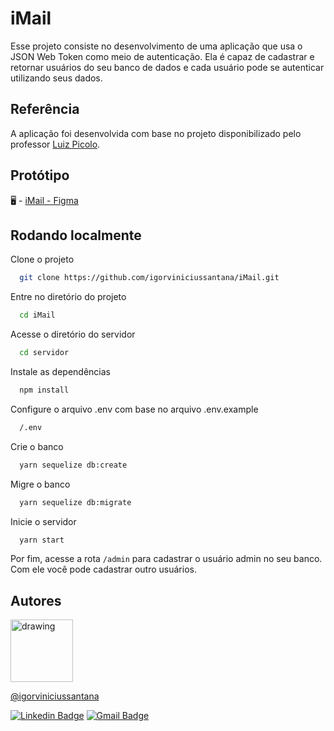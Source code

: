 
# iMail

Esse projeto consiste no desenvolvimento de uma aplicação que usa o JSON Web Token
como meio de autenticação. Ela é capaz de cadastrar e retornar usuários
do seu banco de dados e cada usuário pode se autenticar utilizando
seus dados.


## Referência

 A aplicação foi desenvolvida com base no projeto disponibilizado pelo professor [Luiz Picolo](https://github.com/luizpicolo).

## Protótipo
🖥 - [iMail - Figma](https://www.figma.com/file/bskiksJ9hAyymGB2SIqfJh/i-Mail?node-id=0%3A1)

## Rodando localmente

Clone o projeto

```bash
  git clone https://github.com/igorviniciussantana/iMail.git
```

Entre no diretório do projeto

```bash
  cd iMail
```

Acesse o diretório do servidor

```bash
  cd servidor
```

Instale as dependências

```bash
  npm install
```

Configure o arquivo .env com base no arquivo .env.example

```bash
  /.env
```

Crie o banco

```bash
  yarn sequelize db:create
```

Migre o banco

```bash
  yarn sequelize db:migrate
```

Inicie o servidor

```bash
  yarn start
```

Por fim, acesse a rota `/admin` para cadastrar o usuário admin no seu banco.
Com ele você pode cadastrar outro usuários.

## Autores

<img src="https://avatars.githubusercontent.com/u/86114583?v=4" alt="drawing" width="100"/>

[@igorviniciussantana](https://www.github.com/igorviniciussantana)

[![Linkedin Badge](https://img.shields.io/badge/-Igor-blue?style=flat-square&logo=Linkedin&logoColor=white&link=https://www.linkedin.com/in/igorviniciussantana/)](https://www.linkedin.com/in/igorviniciussantana/)
[![Gmail Badge](https://img.shields.io/badge/-Igor-c14438?style=flat-square&logo=Gmail&logoColor=white&link=mailto:igor.santana@estudante.ifms.edu.br)](mailto:igor.santana@estudante.ifms.edu.br)

